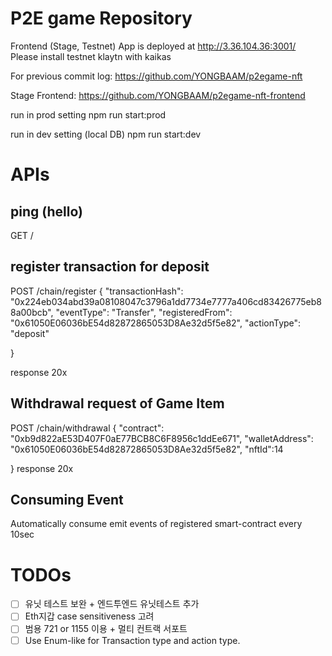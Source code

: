 # P2E game Repository

Frontend (Stage, Testnet) App is deployed at http://3.36.104.36:3001/
Please install testnet klaytn with kaikas

For previous commit log: https://github.com/YONGBAAM/p2egame-nft

Stage Frontend: https://github.com/YONGBAAM/p2egame-nft-frontend

run in prod setting
npm run start:prod

run in dev setting (local DB)
npm run start:dev

# APIs

## ping (hello)
GET / 

## register transaction for deposit

POST /chain/register
{
    "transactionHash": "0x224eb034abd39a08108047c3796a1dd7734e7777a406cd83426775eb88a00bcb",
    "eventType": "Transfer",
    "registeredFrom": "0x61050E06036bE54d82872865053D8Ae32d5f5e82",
    "actionType": "deposit"

}

response 20x

## Withdrawal request of Game Item
POST /chain/withdrawal
{
    "contract": "0xb9d822aE53D407F0aE77BCB8C6F8956c1ddEe671",
    "walletAddress": "0x61050E06036bE54d82872865053D8Ae32d5f5e82",
    "nftId":14

}
response 20x


## Consuming Event
Automatically consume emit events of registered smart-contract every 10sec


# TODOs
- [ ] 유닛 테스트 보완 + 엔드투엔드 유닛테스트 추가
- [ ] Eth지갑 case sensitiveness 고려
- [ ] 범용 721 or 1155 이용 + 멀티 컨트랙 서포트
- [ ] Use Enum-like for Transaction type and action type.

